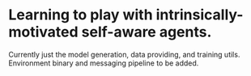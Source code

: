 # Learning to play with intrinsically-motivated self-aware agents.

Currently just the model generation, data providing, and training utils. Environment binary and messaging pipeline to be added.
